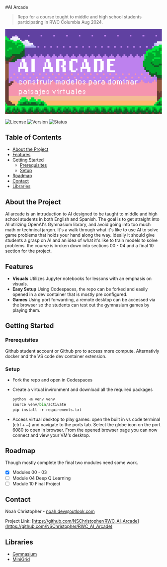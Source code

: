 #AI Arcade

> Repo for a course tought to middle and high school students participating in RWC Columbia Aug 2024.

![image](AI_Arcade_Banner.png)

![License](https://img.shields.io/github/license/NSChristopher/RWC_AI_Arcade)
![Version](https://img.shields.io/badge/version-1.0.0-blue)
![Status](https://img.shields.io/badge/status-active-brightgreen)

## Table of Contents

- [About the Project](#about-the-project)
- [Features](#features)
- [Getting Started](#getting-started)
  - [Prerequisites](#prerequisites)
  - [Setup](#setup)
- [Roadmap](#roadmap)
- [Contact](#contact)
- [Libraries](#libraries)

## About the Project

AI arcade is an intruduction to AI designed to be taught to middle and high school students in both English and Spanish. The goal is to get straight into AI utilizing OpenAI's Gymnasium library, and avoid going into too much math or technical jargon. It's a walk through what it's like to use AI to solve game problems that holds your hand along the way. Ideally it should give students a grasp on AI and an idea of what it's like to train models to solve problems. the course is broken down into sections 00 - 04 and a final 10 section for the project.

## Features

- **Visuals** Utilizes Jupyter notebooks for lessons with an emphasis on visuals.
- **Easy Setup** Using Codespaces, the repo can be forked and easily opened in a dev container that is mostly pre configured.
- **Games** Using port forwarding, a remote desktop can be accessed via the browser so the students can test out the gymnasium games by playing them.
  
## Getting Started

### Prerequisites

Github student account or Github pro to access more compute. Alternativly docker and the VS code dev container extension.

### Setup

- Fork the repo and open in Codespaces
- Create a virtual invironment and download all the required packages
  
  ```python
  python -m venv venv
  source venv/bin/activate
  pip install -r requirements.txt
  ```
- Access virtual desktop to play games: open the built in vs code terminal (ctrl + ~) and navigate to the ports tab. Select the globe icon on the port 6080 to open in browser. From the opened browser page you can now connect and view your VM's desktop. 

## Roadmap

Though mostly complete the final two modules need some work.

- [x] Modules 00 - 03
- [ ] Module 04 Deep Q Learning
- [ ] Module 10 Final Project

## Contact

Noah Christopher - noah.dev@outlook.com

Project Link: [https://github.com/NSChristopher/RWC_AI_Arcade](https://github.com/NSChristopher/RWC_AI_Arcade)

## Libraries

- [Gymnasium](https://gymnasium.farama.org/)
- [MiniGrid](https://minigrid.farama.org/)
